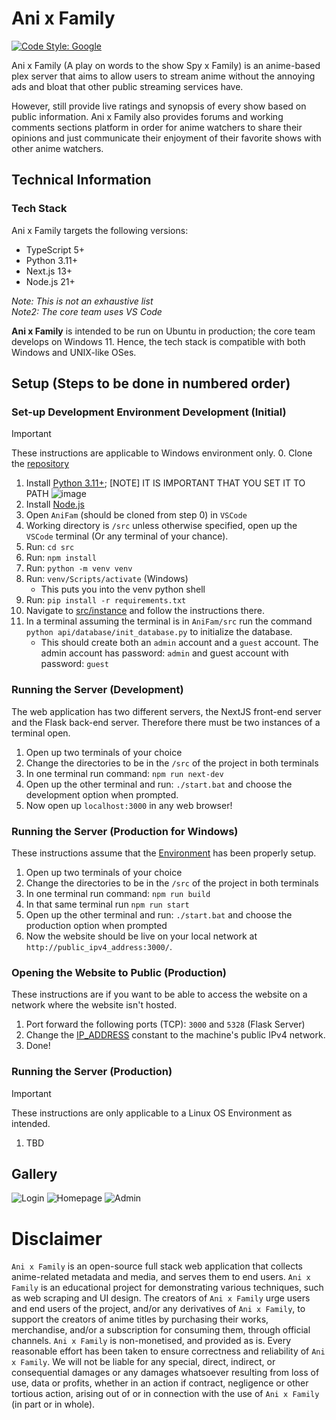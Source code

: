 # Ani x Family
[![Code Style: Google](https://img.shields.io/badge/code%20style-google-blueviolet.svg)](https://github.com/google/gts)

Ani x Family (A play on words to the show Spy x Family) is an anime-based plex server that aims to allow users to stream anime without the annoying ads and bloat that other public streaming services have. 

However, still provide live ratings and synopsis of every show based on public information. Ani x Family also provides forums and working comments sections platform in order for anime watchers to share their opinions and just communicate their enjoyment of their favorite shows with other anime watchers.

## Technical Information
### Tech Stack
Ani x Family targets the following versions:
- TypeScript 5+
- Python 3.11+
- Next.js 13+
- Node.js 21+

*Note: This is not an exhaustive list*  
*Note2: The core team uses VS Code*

**Ani x Family** is intended to be run on Ubuntu in production; the core team develops on Windows 11. Hence, the tech stack is compatible with both Windows and UNIX-like OSes.
## Setup (Steps to be done in numbered order)
### Set-up Development Environment Development (Initial)
> [!IMPORTANT]
These instructions are applicable to Windows environment only.
0. Clone the [repository](https://github.com/Bratah123/AniFam)
1. Install [Python 3.11+](https://www.python.org/downloads/); [NOTE] IT IS IMPORTANT THAT YOU SET IT TO PATH
  ![image](https://github.com/Bratah123/AniFam/assets/58405975/53613b44-3e0d-4f68-ad89-de69775a2776)
2. Install [Node.js](https://nodejs.org/en)
3. Open `AniFam` (should be cloned from step 0) in `VSCode`
4. Working directory is `/src` unless otherwise specified, open up the `VSCode` terminal (Or any terminal of your chance).
5. Run: `cd src`
6. Run: `npm install`
7. Run: `python -m venv venv`
8. Run: `venv/Scripts/activate` (Windows)
    - This puts you into the venv python shell
9. Run: `pip install -r requirements.txt`
10. Navigate to [src/instance](https://github.com/Bratah123/AniFam/tree/main/src/instance) and follow the instructions there.
11. In a terminal assuming the terminal is in `AniFam/src` run the command `python api/database/init_database.py` to initialize the database.
    - This should create both an `admin` account and a `guest` account. The admin account has password: `admin` and guest account with password: `guest`

### Running the Server (**Development**)
The web application has two different servers, the NextJS front-end server and the Flask back-end server.
Therefore there must be two instances of a terminal open.
1. Open up two terminals of your choice
2. Change the directories to be in the `/src` of the project in both terminals
3. In one terminal run command: `npm run next-dev`
4. Open up the other terminal and run: `./start.bat` and choose the development option when prompted.
5. Now open up `localhost:3000` in any web browser!

### Running the Server (**Production for Windows**)
These instructions assume that the [Environment](https://github.com/Bratah123/AniFam?tab=readme-ov-file#setup-steps-to-be-done-in-numbered-order) has been properly setup.
1. Open up two terminals of your choice
2. Change the directories to be in the `/src` of the project in both terminals
3. In one terminal run command: `npm run build`
4. In that same terminal run `npm run start`
5. Open up the other terminal and run: `./start.bat` and choose the production option when prompted
6. Now the website should be live on your local network at `http://public_ipv4_address:3000/`.

### Opening the Website to Public (**Production**)
These instructions are if you want to be able to access the website on a network where the website isn't hosted.
1. Port forward the following ports (TCP): `3000` and `5328` (Flask Server)
2. Change the [IP_ADDRESS](https://github.com/Bratah123/AniFam/blob/main/src/app/media/page.tsx#L30) constant to the machine's public IPv4 network.
3. Done!

### Running the Server (**Production**)
> [!IMPORTANT]
These instructions are only applicable to a Linux OS Environment as intended.
1. TBD

## Gallery
![Login](https://github.com/Bratah123/AniFam/assets/58405975/4f80f5d8-02a4-4d71-8201-7073b9771ab6)
![Homepage](https://github.com/Bratah123/AniFam/assets/58405975/6f6f96a8-cf3c-44d8-bc67-acc89aa3d423)
![Admin](https://github.com/Bratah123/AniFam/assets/58405975/5045e263-e95e-443f-b817-26f8deafba56)

# Disclaimer
`Ani x Family` is an open-source full stack web application that collects anime-related metadata and media, and serves them to end users. `Ani x Family` is an educational project for demonstrating various techniques, such as web scraping and UI design. The creators of `Ani x Family` urge users and end users of the project, and/or any derivatives of `Ani x Family`, to support the creators of anime titles by purchasing their works, merchandise, and/or a subscription for consuming them, through official channels. `Ani x Family` is non-monetised, and provided as is. Every reasonable effort has been taken to ensure correctness and reliability of `Ani x Family`. We will not be liable for any special, direct, indirect, or consequential damages or any damages whatsoever resulting from loss of use, data or profits, whether in an action if contract, negligence or other tortious action, arising out of or in connection with the use of `Ani x Family` (in part or in whole).
